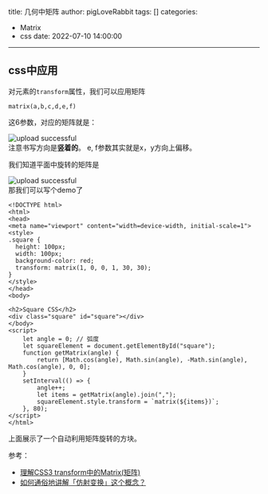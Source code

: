 title: 几何中矩阵
author: pigLoveRabbit
tags: []
categories:
  - Matrix
  - css
date: 2022-07-10 14:00:00
---
## css中应用
对元素的`transform`属性，我们可以应用矩阵
```
matrix(a,b,c,d,e,f)	
```
这6参数，对应的矩阵就是：  

![upload successful](/images/matrix1.png)  
注意书写方向是**竖着的**。  e, f参数其实就是x，y方向上偏移。

<!-- more -->

我们知道平面中旋转的矩阵是

![upload successful](/images/matrix_rotate.png)  
那我们可以写个demo了
```
<!DOCTYPE html>
<html>
<head>
<meta name="viewport" content="width=device-width, initial-scale=1">
<style>
.square {
  height: 100px;
  width: 100px;
  background-color: red;
  transform: matrix(1, 0, 0, 1, 30, 30);
}
</style>
</head>
<body>

<h2>Square CSS</h2>
<div class="square" id="square"></div>
</body>
<script>
    let angle = 0; // 弧度
    let squareElement = document.getElementById("square");
    function getMatrix(angle) {
        return [Math.cos(angle), Math.sin(angle), -Math.sin(angle), Math.cos(angle), 0, 0];
    }
    setInterval(() => {
        angle++;
        let items = getMatrix(angle).join(",");
        squareElement.style.transform = `matrix(${items})`;
    }, 80);
</script>
</html> 
```
上面展示了一个自动利用矩阵旋转的方块。



参考：
* [理解CSS3 transform中的Matrix(矩阵)](https://www.zhangxinxu.com/wordpress/2012/06/css3-transform-matrix-%E7%9F%A9%E9%98%B5/)
* [如何通俗地讲解「仿射变换」这个概念？](https://www.zhihu.com/question/20666664/answer/157400568)